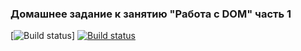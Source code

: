 ### Домашнее задание к занятию "Работа с DOM" часть 1
[![Build status](https://ci.appveyor.com/api/projects/status/9c9yi3qe0jt420co?svg=true)]
[![Build status](https://ci.appveyor.com/api/projects/status/grgdjasigkjdhhwa?svg=true)](https://ci.appveyor.com/project/KirillSenkov/ahj-homeworks-dom1)



